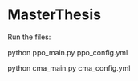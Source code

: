 # MasterThesis

Run the files:

python ppo_main.py ppo_config.yml

python cma_main.py cma_config.yml
